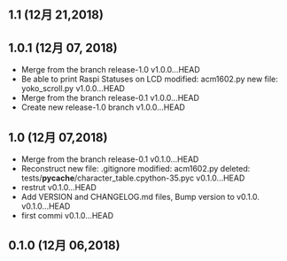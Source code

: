 ## 1.1 (12月 21,2018)

## 1.0.1 (12月 07, 2018)
  - Merge from the branch release-1.0  v1.0.0...HEAD
  - Be able to print Raspi Statuses on LCD 	modified:   acm1602.py 	new file:   yoko_scroll.py  v1.0.0...HEAD
  - Merge from the branch release-0.1  v1.0.0...HEAD
  - Create new release-1.0 branch  v1.0.0...HEAD

## 1.0 (12月 07,2018)
  - Merge from the branch release-0.1  v0.1.0...HEAD
  - Reconstruct 	new file:   .gitignore 	modified:   acm1602.py 	deleted:    tests/__pycache__/character_table.cpython-35.pyc  v0.1.0...HEAD
  - restrut  v0.1.0...HEAD
  - Add VERSION and CHANGELOG.md files, Bump version to v0.1.0.  v0.1.0...HEAD
  - first commi  v0.1.0...HEAD

## 0.1.0 (12月 06,2018)



